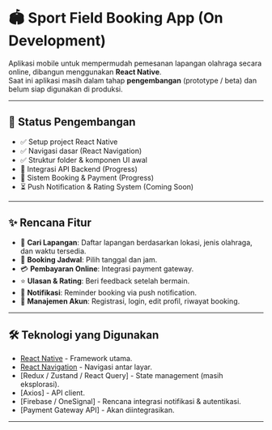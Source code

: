 # 🏟️ Sport Field Booking App (On Development)

Aplikasi mobile untuk mempermudah pemesanan lapangan olahraga secara online, dibangun menggunakan **React Native**.  
Saat ini aplikasi masih dalam tahap **pengembangan** (prototype / beta) dan belum siap digunakan di produksi.

---

## 🚧 Status Pengembangan
- ✅ Setup project React Native
- ✅ Navigasi dasar (React Navigation)
- ✅ Struktur folder & komponen UI awal
- 🔄 Integrasi API Backend (Progress)
- 🔄 Sistem Booking & Payment (Progress)
- ⏳ Push Notification & Rating System (Coming Soon)

---

## ✨ Rencana Fitur
- 🔎 **Cari Lapangan**: Daftar lapangan berdasarkan lokasi, jenis olahraga, dan waktu tersedia.
- 📅 **Booking Jadwal**: Pilih tanggal dan jam.
- 💳 **Pembayaran Online**: Integrasi payment gateway.
- ⭐ **Ulasan & Rating**: Beri feedback setelah bermain.
- 🔔 **Notifikasi**: Reminder booking via push notification.
- 👤 **Manajemen Akun**: Registrasi, login, edit profil, riwayat booking.

---

## 🛠️ Teknologi yang Digunakan
- [React Native](https://reactnative.dev/) - Framework utama.
- [React Navigation](https://reactnavigation.org/) - Navigasi antar layar.
- [Redux / Zustand / React Query] - State management (masih eksplorasi).
- [Axios] - API client.
- [Firebase / OneSignal] - Rencana integrasi notifikasi & autentikasi.
- [Payment Gateway API] - Akan diintegrasikan.

---
